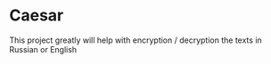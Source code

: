 # Caesar
This project greatly will help with encryption / decryption the texts in Russian or English
